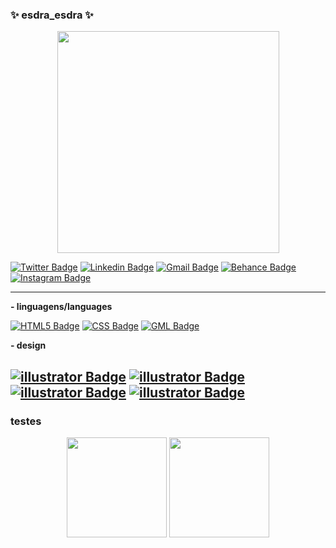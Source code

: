 ### ✨ esdra_esdra ✨
<p align="center"><img src="https://media.giphy.com/media/PaY9gIfoRwS9Q3DT7u/giphy-downsized-large.gif" width="355px"></p>

[![Twitter Badge](https://img.shields.io/badge/-esdra_esdra-1ca0f1?style=flat-square&logo=twitter&logoColor=white&link=https://twitter.com/esdra_esdra)](https://twitter.com/esdra_esdra)
[![Linkedin Badge](https://img.shields.io/badge/-esdra-blue?style=flat-square&logo=Linkedin&logoColor=white&link=https://linkedin.com/in/esdras-alves/)](https://linkedin.com/in/esdras-alves/)
[![Gmail Badge](https://img.shields.io/badge/-esdraG_alves@hotmail.com-c14438?style=flat-square&logo=Gmail&logoColor=white&link=mailto:esdraG_alves@hotmail.com)](mailto:esdraG_alves@hotmail.com)
[![Behance Badge](https://img.shields.io/badge/-esdras-1ca0f1?style=flat-square&logo=behance&logoColor=white&link=https://www.behance.net/esdras)](https://www.behance.net/esdras)
[![Instagram Badge](https://img.shields.io/badge/-esdra_esdra-e82a3a?style=flat-square&logo=instagram&logoColor=white&link=https://www.instagram.com/esdra_esdra/)](https://www.instagram.com/esdra_esdra/)

-----------------------------------------------------------------------------------------------------------------------------------------------------------------------

**- linguagens/languages**

[![HTML5 Badge](https://img.shields.io/badge/-HTML5-f0781d?style=flat-square&logo=html5&logoColor=white)](html5)
[![CSS Badge](https://img.shields.io/badge/-CSS-4287f5?style=flat-square&logo=css3&logoColor=white)](css)
[![GML Badge](https://img.shields.io/badge/-Game_Maker_Studio_2-198c29?style=flat-square&logo=gamemakerstudio2&logoColor=white)](html5)

**- design**

[![illustrator Badge](https://img.shields.io/badge/-Adobe_Illustrator-4287f5?style=flat-square&logo=adobeillustrator&logoColor=white)](html5)
[![illustrator Badge](https://img.shields.io/badge/-Adobe_Photoshop-f0781d?style=flat-square&logo=adobephotoshop&logoColor=white)](html5)
[![illustrator Badge](https://img.shields.io/badge/-Adobe_After_Effects-4a2399?style=flat-square&logo=adobeaftereffects&logoColor=white)](html5)
[![illustrator Badge](https://img.shields.io/badge/-Adobe_Premiere-4a2399?style=flat-square&logo=adobepremierepro&logoColor=white)](html5)
-------------------------------------------------------------------------------------------------------------------------------------------------------------------------
### testes
<div align="center">
  <img height="160em" src="https://github-readme-stats.vercel.app/api?username=esdraesdra&show_icons=true&theme=tokyonight&include_all_commits=true&count_private=true"/>
  <img height="160em" src="https://github-readme-stats.vercel.app/api/top-langs/?username=esdraesdra&layout=compact&langs_count=7&theme=tokyonight"/>
</div>
